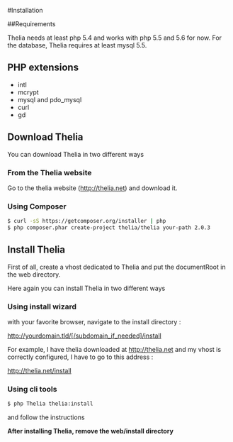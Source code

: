 #Installation

##Requirements

Thelia needs at least php 5.4 and works with php 5.5 and 5.6 for now. For the
database, Thelia requires at least mysql 5.5.

## PHP extensions

* intl
* mcrypt
* mysql and pdo_mysql
* curl
* gd

## Download Thelia

You can download Thelia in two different ways

### From the Thelia website

Go to the thelia website (http://thelia.net) and download it.

### Using Composer

```bash
$ curl -sS https://getcomposer.org/installer | php
$ php composer.phar create-project thelia/thelia your-path 2.0.3
```

## Install Thelia

First of all, create a vhost dedicated to Thelia and put the documentRoot in
the web directory.

Here again you can install Thelia in two different ways

### Using install wizard

with your favorite browser, navigate to the install directory :

http://yourdomain.tld/[/subdomain_if_needed]/install

For example, I have thelia downloaded at http://thelia.net and my vhost is
correctly configured, I have to go to this address :

http://thelia.net/install

### Using cli tools

```bash
$ php Thelia thelia:install
```

and follow the instructions

**After installing Thelia, remove the web/install directory**



